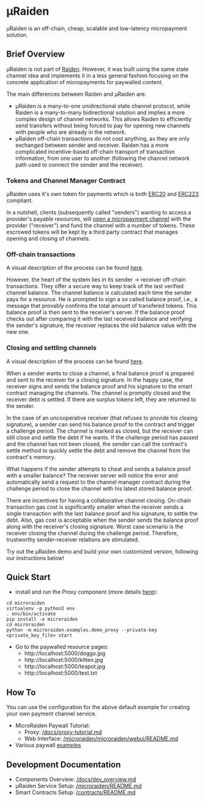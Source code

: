 # µRaiden


µRaiden is an off-chain, cheap, scalable and low-latency micropayment solution.


## Brief Overview

µRaiden is not part of [Raiden](https://github.com/raiden-network/raiden). However, it was built using the same state channel idea and implements it in a less general fashion focusing on the concrete application of micropayments for paywalled content.

The main differences between Raiden and µRaiden are:
 * µRaiden is a many-to-one unidirectional state channel protocol, while Raiden is a many-to-many bidirectional solution and implies a more complex design of channel networks. This allows Raiden to efficiently send transfers without being forced to pay for opening new channels with people who are already in the network.
 * µRaiden off-chain transactions do not cost anything, as they are only exchanged between sender and receiver. Raiden has a more complicated incentive-based off-chain transport of transaction information, from one user to another (following the channel network path used to connect the sender and the receiver).


### Tokens and Channel Manager Contract

µRaiden uses it's own token for payments which is both [ERC20](https://github.com/ethereum/EIPs/issues/20) and [ERC223](https://github.com/ethereum/EIPs/issues/223) compliant.

In a nutshell, clients (subsequently called "senders") wanting to access a provider's payable resources, will [open a micropayment channel](/contracts#opening-a-transfer-channel) with the provider ("receiver") and fund the channel with a number of tokens. These escrowed tokens will be kept by a third party contract that manages opening and closing of channels.

### Off-chain transactions

A visual description of the process can be found [here](/docs/dev_overview.md#off-chain-messages).

However, the heart of the system lies in its sender -> receiver off-chain transactions. They offer a secure way to keep track of the last verified channel balance. The channel balance is calculated each time the sender pays for a resource. He is prompted to sign a so called balance proof, i.e., a message that provably confirms the total amount of transfered tokens. This balance proof is then sent to the receiver's server. If the balance proof checks out after comparing it with the last received balance and verifying the sender's signature, the receiver replaces the old balance value with the new one.

### Closing and settling channels

A visual description of the process can be found [here](/contracts#closing-a-channel).

When a sender wants to close a channel, a final balance proof is prepared and sent to the receiver for a closing signature. In the happy case, the receiver signs and sends the balance proof and his signature to the smart contract managing the channels. The channel is promptly closed and the receiver debt is settled. If there are surplus tokens left, they are returned to the sender.

In the case of an uncooperative receiver (that refuses to provide his closing signature), a sender can send his balance proof to the contract and trigger a challenge period. The channel is marked as closed, but the receiver can still close and settle the debt if he wants. If the challenge period has passed and the channel has not been closed, the sender can call the contract's settle method to quickly settle the debt and remove the channel from the contract's memory.

What happens if the sender attempts to cheat and sends a balance proof with a smaller balance? The receiver server will notice the error and automatically send a request to the channel manager contract during the challenge period to close the channel with his latest stored balance proof.

There are incentives for having a collaborative channel closing. On-chain transaction gas cost is significantly smaller when the receiver sends a single transaction with the last balance proof and his signature, to settle the debt. Also, gas cost is acceptable when the sender sends the balance proof along with the receiver's closing signature. Worst case scenario is the receiver closing the channel during the challenge period. Therefore, trustworthy sender-receiver relations are stimulated.

Try out the µRaiden demo and build your own customized version, following our instructions below!


## Quick Start

 * install and run the Proxy component (more details [here](/microraiden/README.md)):

```
cd microraiden
virtualenv -p python3 env
. env/bin/activate
pip install -e microraiden
cd microraiden
python -m microraiden.examples.demo_proxy --private-key <private_key_file> start
```

 * Go to the paywalled resource pages:
    - http://localhost:5000/doggo.jpg
    - http://localhost:5000/kitten.jpg
    - http://localhost:5000/teapot.jpg
    - http://localhost:5000/test.txt


## How To

You can use the configuration for the above default example for creating your own payment channel service.

 * MicroRaiden Paywall Tutorial:
   - Proxy: [/docs/proxy-tutorial.md](/docs/proxy-tutorial.md)
   - Web Interface: [/microraiden/microraiden/webui/README.md](/microraiden/microraiden/webui/README.md)
 * Various paywall [examples](/microraiden/microraiden/examples)


## Development Documentation

 * Components Overview: [/docs/dev_overview.md](/docs/dev_overview.md)
 * µRaiden Service Setup: [/microraiden/README.md](/microraiden/README.md)
 * Smart Contracts Setup: [/contracts/README.md](/contracts/README.md)

